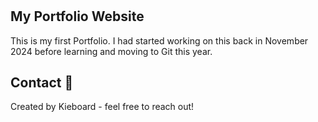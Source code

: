 # <h2>My Portfolio Website </h2>
This is my first Portfolio. I had started working on this back in November 2024 before learning and moving to Git this year.

<h2>Contact 📧</h2>
Created by Kieboard - feel free to reach out!
